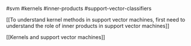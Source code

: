 #svm #kernels #inner-products #support-vector-classifiers

[[To understand kernel methods in support vector machines, first need to understand the role of inner products in support vector machines]]

[[Kernels and support vector machines]]


